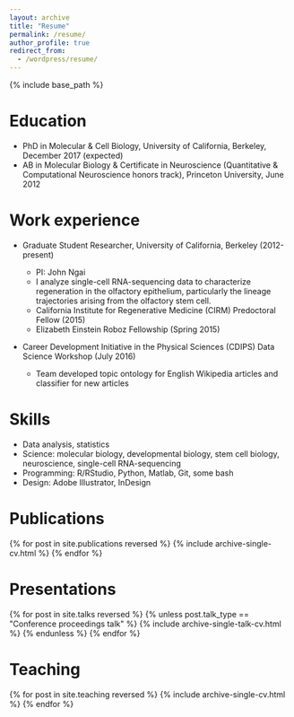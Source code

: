 ```yaml
---
layout: archive
title: "Resume"
permalink: /resume/
author_profile: true
redirect_from:
  - /wordpress/resume/
---
```


{% include base_path %}

Education
======
* PhD in Molecular & Cell Biology, University of California, Berkeley, December 2017 (expected)
* AB in Molecular Biology & Certificate in Neuroscience (Quantitative & Computational Neuroscience honors track), Princeton University, June 2012

Work experience
======
* Graduate Student Researcher, University of California, Berkeley (2012-present)
  * PI: John Ngai
  * I analyze single-cell RNA-sequencing data to characterize regeneration in the olfactory epithelium, particularly the lineage trajectories arising from the olfactory stem cell.
  * California Institute for Regenerative Medicine (CIRM) Predoctoral Fellow (2015)
  * Elizabeth Einstein Roboz Fellowship (Spring 2015)

* Career Development Initiative in the Physical Sciences (CDIPS) Data Science Workshop (July 2016)
  * Team developed topic ontology for English Wikipedia articles and classifier for new articles
  
Skills
======
* Data analysis, statistics
* Science: molecular biology, developmental biology, stem cell biology, neuroscience, single-cell RNA-sequencing 
* Programming: R/RStudio, Python, Matlab, Git, some bash
* Design: Adobe Illustrator, InDesign

Publications
======
  {% for post in site.publications reversed %}
    {% include archive-single-cv.html %}
  {% endfor %}


Presentations
======
  {% for post in site.talks reversed %}
    {% unless post.talk_type == "Conference proceedings talk" %}
      {% include archive-single-talk-cv.html %}
    {% endunless %}
  {% endfor %}
  

Teaching
======
  {% for post in site.teaching reversed %}
    {% include archive-single-cv.html %}
  {% endfor %}
